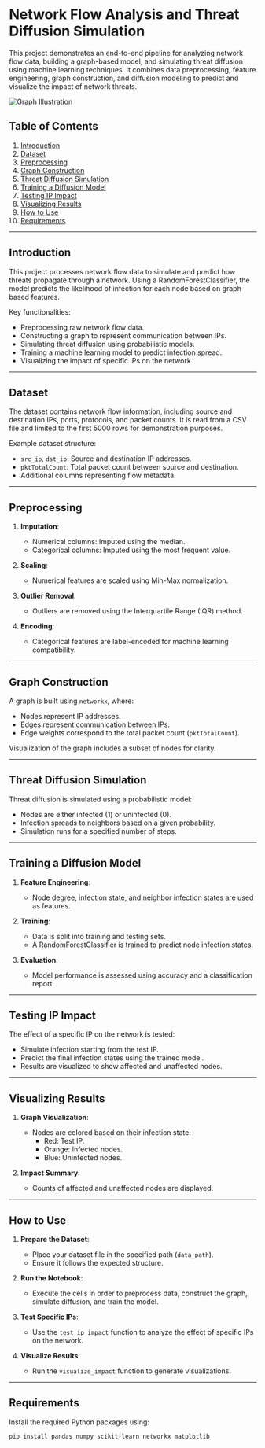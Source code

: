 # Network Flow Analysis and Threat Diffusion Simulation

This project demonstrates an end-to-end pipeline for analyzing network flow data, building a graph-based model, and simulating threat diffusion using machine learning techniques. It combines data preprocessing, feature engineering, graph construction, and diffusion modeling to predict and visualize the impact of network threats.

![Graph Illustration](images/image.png)

## Table of Contents

1. [Introduction](#introduction)
2. [Dataset](#dataset)
3. [Preprocessing](#preprocessing)
4. [Graph Construction](#graph-construction)
5. [Threat Diffusion Simulation](#threat-diffusion-simulation)
6. [Training a Diffusion Model](#training-a-diffusion-model)
7. [Testing IP Impact](#testing-ip-impact)
8. [Visualizing Results](#visualizing-results)
9. [How to Use](#how-to-use)
10. [Requirements](#requirements)

---

## Introduction

This project processes network flow data to simulate and predict how threats propagate through a network. Using a RandomForestClassifier, the model predicts the likelihood of infection for each node based on graph-based features.

Key functionalities:
- Preprocessing raw network flow data.
- Constructing a graph to represent communication between IPs.
- Simulating threat diffusion using probabilistic models.
- Training a machine learning model to predict infection spread.
- Visualizing the impact of specific IPs on the network.

---

## Dataset

The dataset contains network flow information, including source and destination IPs, ports, protocols, and packet counts. It is read from a CSV file and limited to the first 5000 rows for demonstration purposes.

Example dataset structure:
- `src_ip`, `dst_ip`: Source and destination IP addresses.
- `pktTotalCount`: Total packet count between source and destination.
- Additional columns representing flow metadata.

---

## Preprocessing

1. **Imputation**:
   - Numerical columns: Imputed using the median.
   - Categorical columns: Imputed using the most frequent value.

2. **Scaling**:
   - Numerical features are scaled using Min-Max normalization.

3. **Outlier Removal**:
   - Outliers are removed using the Interquartile Range (IQR) method.

4. **Encoding**:
   - Categorical features are label-encoded for machine learning compatibility.

---

## Graph Construction

A graph is built using `networkx`, where:
- Nodes represent IP addresses.
- Edges represent communication between IPs.
- Edge weights correspond to the total packet count (`pktTotalCount`).

Visualization of the graph includes a subset of nodes for clarity.

---

## Threat Diffusion Simulation

Threat diffusion is simulated using a probabilistic model:
- Nodes are either infected (1) or uninfected (0).
- Infection spreads to neighbors based on a given probability.
- Simulation runs for a specified number of steps.

---

## Training a Diffusion Model

1. **Feature Engineering**:
   - Node degree, infection state, and neighbor infection states are used as features.

2. **Training**:
   - Data is split into training and testing sets.
   - A RandomForestClassifier is trained to predict node infection states.

3. **Evaluation**:
   - Model performance is assessed using accuracy and a classification report.

---

## Testing IP Impact

The effect of a specific IP on the network is tested:
- Simulate infection starting from the test IP.
- Predict the final infection states using the trained model.
- Results are visualized to show affected and unaffected nodes.

---

## Visualizing Results

1. **Graph Visualization**:
   - Nodes are colored based on their infection state:
     - Red: Test IP.
     - Orange: Infected nodes.
     - Blue: Uninfected nodes.

2. **Impact Summary**:
   - Counts of affected and unaffected nodes are displayed.

---

## How to Use

1. **Prepare the Dataset**:
   - Place your dataset file in the specified path (`data_path`).
   - Ensure it follows the expected structure.

2. **Run the Notebook**:
   - Execute the cells in order to preprocess data, construct the graph, simulate diffusion, and train the model.

3. **Test Specific IPs**:
   - Use the `test_ip_impact` function to analyze the effect of specific IPs on the network.

4. **Visualize Results**:
   - Run the `visualize_impact` function to generate visualizations.

---

## Requirements

Install the required Python packages using:

```bash
pip install pandas numpy scikit-learn networkx matplotlib
